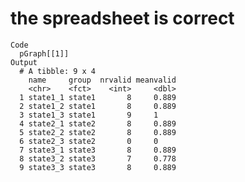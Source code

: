 # the spreadsheet is correct

    Code
      pGraph[[1]]
    Output
      # A tibble: 9 x 4
        name     group  nrvalid meanvalid
        <chr>    <fct>    <int>     <dbl>
      1 state1_1 state1       8     0.889
      2 state1_2 state1       8     0.889
      3 state1_3 state1       9     1    
      4 state2_1 state2       8     0.889
      5 state2_2 state2       8     0.889
      6 state2_3 state2       0     0    
      7 state3_1 state3       8     0.889
      8 state3_2 state3       7     0.778
      9 state3_3 state3       8     0.889

